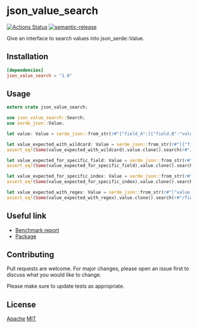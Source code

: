 # json_value_search

[![Actions Status](https://github.com/jmfiaschi/json_value_search/workflows/CI/badge.svg)](https://github.com/jmfiaschi/json_value_search/actions/workflows/ci.yml)
[![semantic-release](https://img.shields.io/badge/%20%20%F0%9F%93%A6%F0%9F%9A%80-semantic--release-e10079.svg)](https://github.com/semantic-release/semantic-release)

Give an interface to search values into json_serde::Value.

## Installation

 ```Toml
[dependencies]
json_value_search = "1.0"
```

## Usage

```rust
extern crate json_value_search;

use json_value_search::Search;
use serde_json::Value;

let value: Value = serde_json::from_str(r#"{"field_A":[{"field.B":"value_B"},{"field_C":"value_C"}]}"#).unwrap();

let value_expected_with_wildcard: Value = serde_json::from_str(r#"[{"field.B":"value_B"},{"field_C":"value_C"}]"#).unwrap();
assert_eq!(Some(value_expected_with_wildcard),value.clone().search(r#"/field_A/*"#));

let value_expected_for_specific_field: Value = serde_json::from_str(r#"["value_B"]"#).unwrap();
assert_eq!(Some(value_expected_for_specific_field),value.clone().search(r#"/field_A/*/field.B"#));

let value_expected_for_specific_index: Value = serde_json::from_str(r#"{"field.B":"value_B"}"#).unwrap();
assert_eq!(Some(value_expected_for_specific_index),value.clone().search(r#"/field_A/0"#));

let value_expected_with_regex: Value = serde_json::from_str(r#"["value_B","value_C"]"#).unwrap();
assert_eq!(Some(value_expected_with_regex),value.clone().search(r#"/field_A/*/field.+"#));
```

## Useful link

* [Benchmark report](https://jmfiaschi.github.io/json_value_search/bench/main/)
* [Package](https://crates.io/crates/json_value_search)

## Contributing

Pull requests are welcome. For major changes, please open an issue first to discuss what you would like to change.

Please make sure to update tests as appropriate.

## License

[Apache](https://choosealicense.com/licenses/apache-2.0/)
[MIT](https://choosealicense.com/licenses/mit/)
